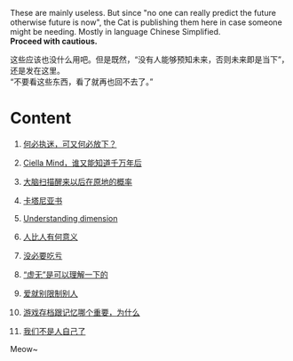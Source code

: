 These are mainly useless. But since "no one can really predict the future otherwise future is now", the Cat is publishing them here in case someone might be needing. Mostly in language Chinese Simplified.  
**Proceed with cautious.**

这些应该也没什么用吧。但是既然，“没有人能够预知未来，否则未来即是当下”，还是发在这里。  
“不要看这些东西，看了就再也回不去了。”

# Content

1. [何必执迷，可又何必放下？](./articles/001-why-bother-giving-up-or-not.md)

2. [Ciella Mind，谁又能知道千万年后](./articles/002-ciella-mind-story.md)

3. [大脑扫描醒来以后在原地的概率](./articles/003-after-brain-scan-where.md)

4. [卡塔尼亚书](./articles/004-the-catanyas.md)

5. [Understanding dimension](./articles/005-understanding-dimension.md)

6. [人比人有何意义](./articles/006-worth-nothing-compare-with-others.md)

7. [没必要吃亏](./articles/007-no-need-to-lose.md)

8. [“虚无”是可以理解一下的](./articles/008-idea-of-void-can-be-captured.md)

9. [爱就别限制别人](./articles/009-restriction-can-never-be-love.md)

10. [游戏存档跟记忆哪个重要，为什么](./articles/010-game-save-file-vs-memory-whats-history.md)

11. [我们不是人自己了](./articles/011-we-are-not-persons-themselves.md)

Meow~
